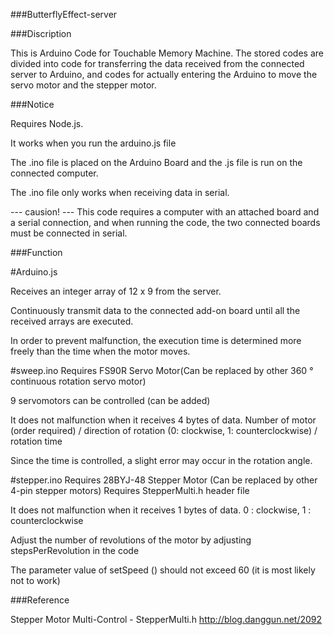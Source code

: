 ###ButterflyEffect-server

###Discription

This is Arduino Code for Touchable Memory Machine.
The stored codes are divided into code for transferring the data received from the connected server to Arduino,
and codes for actually entering the Arduino to move the servo motor and the stepper motor.

###Notice

Requires Node.js.

It works when you run the arduino.js file

The .ino file is placed on the Arduino Board and the .js file is run on the connected computer.

The .ino file only works when receiving data in serial.

 --- causion! ---
This code requires a computer with an attached board and a serial connection, 
and when running the code, the two connected boards must be connected in serial.

###Function

#Arduino.js

Receives an integer array of 12 x 9 from the server.

Continuously transmit data to the connected add-on board until all the received arrays are executed.

In order to prevent malfunction, the execution time is determined more freely than the time when the motor moves.

#sweep.ino
Requires FS90R Servo Motor(Can be replaced by other 360 ° continuous rotation servo motor)

9 servomotors can be controlled (can be added)

It does not malfunction when it receives 4 bytes of data.
Number of motor (order required) / direction of rotation (0: clockwise, 1: counterclockwise) / rotation time

Since the time is controlled, a slight error may occur in the rotation angle.

#stepper.ino
Requires 28BYJ-48 Stepper Motor (Can be replaced by other 4-pin stepper motors)
Requires StepperMulti.h header file

It does not malfunction when it receives 1 bytes of data.
0 : clockwise, 1 : counterclockwise

Adjust the number of revolutions of the motor by adjusting stepsPerRevolution in the code

The parameter value of setSpeed () should not exceed 60 (it is most likely not to work)

###Reference

Stepper Motor Multi-Control - StepperMulti.h
http://blog.danggun.net/2092
